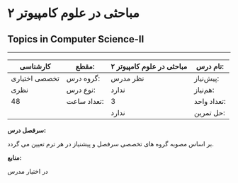 # مباحثی در علوم کامپیوتر ۲
## Topics in Computer Science-II
_______________________________________________________________________________
| کارشناسی      | مقطع:       | مباحثی در علوم کامپیوتر ۲ | نام درس:    |
| ------------- | ----------- | ------------------------- | ----------- |
| تخصصی اختیاری | گروه درس:   | نظر مدرس                  | پیش‌نیاز:   |
| نظری          | نوع درس:    | ندارد                     | هم‌نیاز:    |
| 48            | تعداد ساعت: | 3                         | تعداد واحد: |
|               |             |  ندارد                    | حل تمرین:   |

**سرفصل درس:**

بر اساس مصوبه گروه های تخصصی سرفصل و پیشنیاز در هر ترم تعیین می گردد.


**منابع:**

در اختیار مدرس
